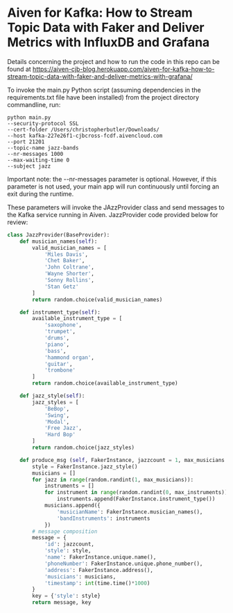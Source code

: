 # Aiven for Kafka: How to Stream Topic Data with Faker and Deliver Metrics with InfluxDB and Grafana

Details concerning the project and how to run the code in this repo can be found at https://aiven-cjb-blog.herokuapp.com/aiven-for-kafka-how-to-stream-topic-data-with-faker-and-deliver-metrics-with-grafana/

To invoke the main.py Python script (assuming dependencies in the requirements.txt file have been installed) from the project directory commandline, run:



    python main.py
    --security-protocol SSL
    --cert-folder /Users/christopherbutler/Downloads/
    --host kafka-227e26f1-cjbcross-fcdf.aivencloud.com
    --port 21201
    --topic-name jazz-bands
    --nr-messages 1000
    --max-waiting-time 0
    --subject jazz

Important note: the --nr-messages parameter is optional.  However, if this parameter is not used, your main app will run continuously until forcing an exit during the runtime.

These parameters will invoke the JAzzProvider class and send messages to the Kafka service running in Aiven.  JazzProvider code provided below for review:

```python
class JazzProvider(BaseProvider):
    def musician_names(self):
        valid_musician_names = [
            'Miles Davis',
            'Chet Baker',
            'John Coltrane',
            'Wayne Shorter',
            'Sonny Rollins',
            'Stan Getz'
        ]
        return random.choice(valid_musician_names)

    def instrument_type(self):
        available_instrument_type = [
            'saxophone',
            'trumpet',
            'drums',
            'piano',
            'bass',
            'hammond organ',
            'guitar',
            'trombone'
        ]
        return random.choice(available_instrument_type)

    def jazz_style(self):
        jazz_styles = [
            'BeBop',
            'Swing',
            'Modal',
            'Free Jazz',
            'Hard Bop'
        ]
        return random.choice(jazz_styles)

    def produce_msg (self, FakerInstance, jazzcount = 1, max_musicians = 5, max_instruments=3):
        style = FakerInstance.jazz_style()
        musicians = []
        for jazz in range(random.randint(1, max_musicians)):
            instruments = []
            for instrument in range(random.randint(0, max_instruments)):
                instruments.append(FakerInstance.instrument_type())
            musicians.append({
                'musicianName': FakerInstance.musician_names(),
                'bandInstruments': instruments
            })
        # message composition
        message = {
            'id': jazzcount,
            'style': style,
            'name': FakerInstance.unique.name(),
            'phoneNumber': FakerInstance.unique.phone_number(),
            'address': FakerInstance.address(),
            'musicians': musicians,
            'timestamp': int(time.time()*1000)
        }
        key = {'style': style}
        return message, key
```
